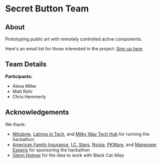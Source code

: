 # Secret Button Team

## About
Prototyping public art with remotely controlled active components.

Here's an email list for those interested in the project: [Sign up here](https://forms.gle/zzVSQnLrPfhfKWLBA)
## Team Details
**Participants:**
* Alexa Miller
* Matt Rohr
* Chris Hemmerly
## Acknowledgements
We thank:
* [Mitobyte](http://mitobyte.com/), [Latinos in Tech](https://latinos.tech/), and [Milky Way Tech Hub](https://www.milkywaytechhub.com/) for running the hackathon
* [American Family Insurance](https://www.amfam.com), [I.C. Stars](https://www.icstars.org/location/milwaukee), [Nvisia](http://nvisia.com/), [PKWare](https://pkware.com/), and [Manpower Experis](https://www.experis.com/en) for sponsoring the hackathon
 * [Glenn Holmer](https://github.com/Cenbe) for the idea to work with Black Cat Alley